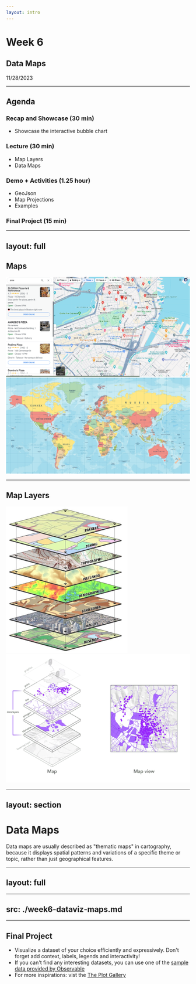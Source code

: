 ```yaml
---
layout: intro
--- 
```

# Week 6
## Data Maps
11/28/2023

<Credit />

---

## Agenda

### Recap and Showcase (30 min)
- Showcase the interactive bubble chart
### Lecture (30 min)
- Map Layers
- Data Maps
### Demo + Activities (1.25 hour)
- GeoJson
- Map Projections
- Examples
### Final Project (15 min)


---
layout: full
--- 

## Maps

<div class="grid grid-cols-2 gap-2">
    <v-clicks>
        <img src="/images/week6/google-maps.png" />
        <img src="/images/week6/world-map-2022.jpeg" />
    </v-clicks>
</div>

--- 

## Map Layers

<div class="grid grid-cols-3 gap-2">
    <v-clicks>
        <img src="/images/week6/gis-date-layers.jpeg" style="height: 400px" />
        <img src="/images/week6/map-data-layers.webp" class="col-span-2" />
    </v-clicks>
</div>

<!-- Maps has a long history.  -->

---
layout: section
---

# Data Maps

Data maps are usually described as "thematic maps" in cartography, because it displays spatial patterns and variations of a specific theme or topic, rather than just geographical features.

<!-- Data maps are usually described as "thematic maps" in cartography, because it displays spatial patterns and variations of a specific theme or topic, rather than just geographical features. It is designed to communicate information about a particular subject within a geographic area. Data maps use various visual elements, such as colors, symbols, and patterns, to represent data and help viewers understand spatial relationships and distributions. -->

---
layout: full
--- 

---
src: ./week6-dataviz-maps.md
---


---

## Final Project

- Visualize a dataset of your choice efficiently and expressively. Don't forget add context, labels, legends and interactivity!
- If you can't find any interesting datasets, you can use one of the [sample data provided by Observable](https://observablehq.com/@observablehq/sample-datasets)
- For more inspirations: vist the [The Plot Gallery](https://observablehq.com/@observablehq/plot-gallery)